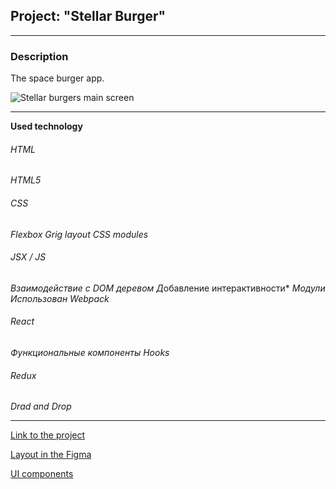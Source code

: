 ## Project: "Stellar Burger"

___________________________

### Description

The space burger app.


![Stellar burgers main screen](https://i.ibb.co/Ch6nYZt/Stellar-Burger.png)

___________________________

**Used technology**

###### HTML
*HTML5*
###### CSS
*Flexbox*
*Grig layout*
*CSS modules*
###### JSX / JS
*Взаимодействие с DOM деревом*
*Д*обавление интерактивности*
*Модули*
*Использован Webpack*
###### React
*Функциональные компоненты*
*Hooks*
###### Redux
*Drad and Drop*
___________________________

[Link to the project](https://mary-an-safronova.github.io/react-burger/)

[Layout in the Figma](https://www.figma.com/file/ocw9a6hNGeAejl4F3G9fp8/React-_-Проектные-задачи-(3-месяца)_external_link?node-id=2974-2989&t=UK3EXbNuIqsj9YKX-0)

[UI components](https://www.npmjs.com/package/@ya.praktikum/react-developer-burger-ui-components)
